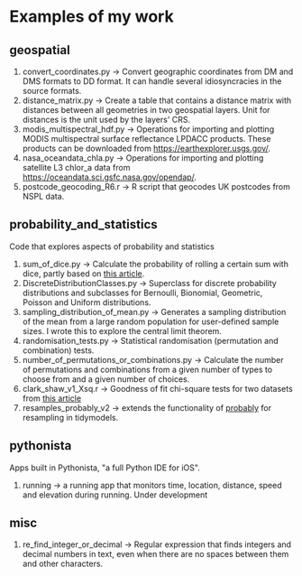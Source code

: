# Examples of my work

## geospatial
1. convert_coordinates.py -> Convert geographic coordinates from DM and DMS formats to DD format. It can handle several idiosyncracies in the source formats. 
2. distance_matrix.py ->  Create a table that contains a distance matrix with distances between all geometries in two geospatial layers. Unit for distances is the unit used by the layers' CRS. 
3. modis_multispectral_hdf.py -> Operations for importing and plotting MODIS multispectral surface reflectance LPDACC products. These products can be downloaded from https://earthexplorer.usgs.gov/. 
4. nasa_oceandata_chla.py -> Operations for importing and plotting satellite L3 chlor_a data from https://oceandata.sci.gsfc.nasa.gov/opendap/. 
5. postcode_geocoding_R6.r -> R script that geocodes UK postcodes from NSPL data. 

## probability_and_statistics
Code that explores aspects of probability and statistics
1. sum_of_dice.py -> Calculate the probability of rolling a certain sum with dice, partly based on [this article](https://www.mathsisfun.com/activity/dice-experiment-2.html).
2. DiscreteDistributionClasses.py -> Superclass for discrete probability distributions and subclasses for Bernoulli, Bionomial, Geometric, Poisson and Uniform distributions.
3. sampling_distribution_of_mean.py -> Generates a sampling distribution of the mean from a large random population for user-defined sample sizes. I wrote this to explore the central limit theorem.
4. randomisation_tests.py -> Statistical randomisation (permutation and combination) tests.
5. number_of_permutations_or_combinations.py -> Calculate the number of permutations and combinations from a given number of types to choose from and a given number of choices.
6. clark_shaw_v1_Xsq.r -> Goodness of fit chi-square tests for two datasets from [this article](https://rss.onlinelibrary.wiley.com/doi/10.1111/j.1740-9713.2019.01315.x)
7. resamples_probably_v2 -> extends the functionality of [probably](https://cran.r-project.org/web/packages/probably/vignettes/where-to-use.html) for resampling in tidymodels. 

## pythonista
Apps built in Pythonista, "a full Python IDE for iOS". 
1. running -> a running app that monitors time, location, distance, speed and elevation during running. Under development

## misc
1. re_find_integer_or_decimal -> Regular expression that finds integers and decimal numbers in text, even when there are no spaces between them and other characters.

